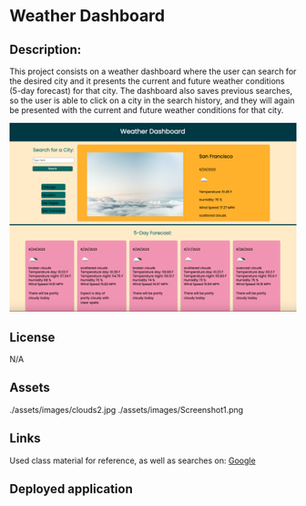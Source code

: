 # Weather Dashboard

## Description:
This project consists on a weather dashboard where the user can search for the desired city and it presents the current and future weather conditions (5-day forecast) for that city. The dashboard also saves previous searches, so the user is able to click on a city in the search history, and they will again be presented with the current and future weather conditions for that city.


![Screenshot](./assets/images/Screenshot0623.png)

## License
N/A

## Assets
./assets/images/clouds2.jpg
./assets/images/Screenshot1.png

## Links
Used class material for reference, as well as searches on: [Google](https://www.google.com)

## Deployed application